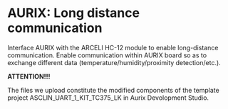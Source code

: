# AURIX: Long distance communication
Interface AURIX with the ARCELI HC-12 module to enable long-distance communication. Enable communication within AURIX board so as to exchange different data (temperature/humidity/proximity detection/etc.).

**ATTENTION!!!**


The files we upload constitute the modified components of the template project ASCLIN_UART_1_KIT_TC375_LK in Aurix Devolopment Studio.
